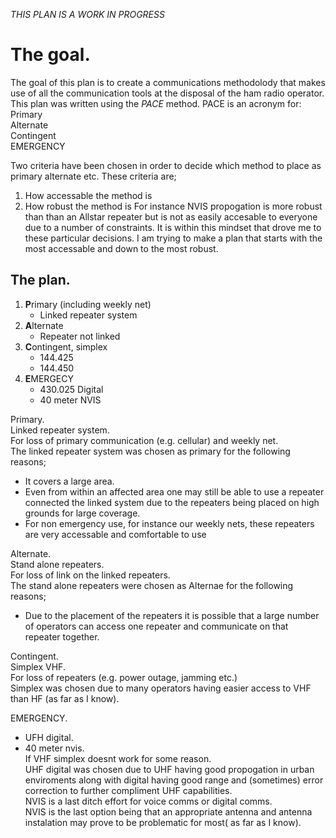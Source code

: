 *THIS PLAN IS A WORK IN PROGRESS*

# The goal. 
The goal of this plan is to create a communications methodolody that makes use of all the communication tools at the disposal of the ham radio operator.
This plan was written using the *PACE* method. PACE is an acronym for:
Primary  
Alternate  
Contingent  
EMERGENCY  

Two criteria have been chosen in order to decide which method to place as primary alternate etc.
These criteria are;

1. How accessable the method is
2. How robust the method is
For instance NVIS propogation is more robust than than an Allstar repeater but is not as easily accesable to everyone due to a number of constraints.
It is within this mindset that drove me to these particular decisions. I am trying to make a plan that starts with the most accessable and down to the most robust.

## The plan. 

1. **P**rimary (including weekly net)
   - Linked repeater system
2. **A**lternate
   - Repeater not linked
3. **C**ontingent, simplex
   - 144.425
   - 144.450
4. **E**MERGECY
   - 430.025 Digital
   - 40 meter NVIS

Primary.  
Linked repeater system.  
For loss of primary communication (e.g. cellular) and weekly net.  
The linked repeater system was chosen as primary for the following reasons;
- It covers a large area.
- Even from within an affected area one may still be able to use a repeater connected the linked system due to the repeaters being placed on high grounds for large coverage.
- For non emergency use, for instance our weekly nets, these repeaters are very accessable and comfortable to use

Alternate.   
Stand alone repeaters.  
For loss of link on the linked repeaters.  
The stand alone repeaters were chosen as Alternae for the following reasons;
- Due to the placement of the repeaters it is possible that a large number of operators can access one repeater and communicate on that repeater together.

Contingent.  
Simplex VHF.  
For loss of repeaters (e.g. power outage, jamming etc.)  
Simplex was chosen due to many operators having easier access to VHF than HF (as far as I know).

EMERGENCY.  
- UFH digital.  
- 40 meter nvis.  
If VHF simplex doesnt work for some reason.  
UHF digital was chosen due to UHF having good propogation in urban enviroments along with digital having good range and (sometimes) error correction to further compliment UHF capabilities.  
NVIS is a last ditch effort for voice comms or digital comms.   
NVIS is the last option being that an appropriate antenna and antenna instalation may prove to be problematic for most( as far as I know).  
